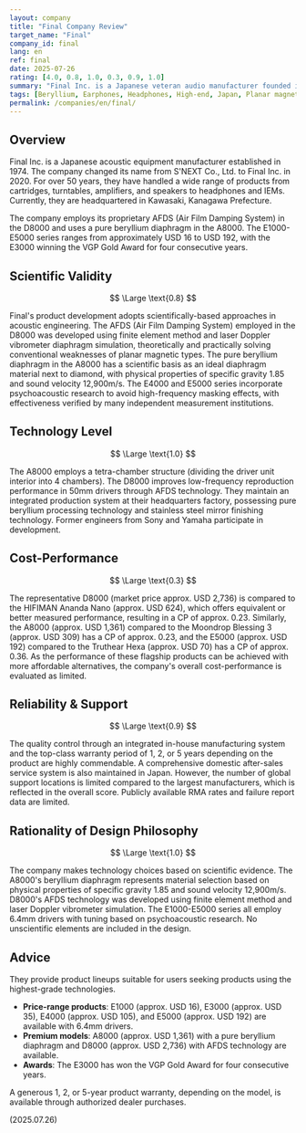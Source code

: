 ```yaml
---
layout: company
title: "Final Company Review"
target_name: "Final"
company_id: final
lang: en
ref: final
date: 2025-07-26
rating: [4.0, 0.8, 1.0, 0.3, 0.9, 1.0]
summary: "Final Inc. is a Japanese veteran audio manufacturer founded in 1974. Starting with cartridges, amplifiers, and speakers, they are now globally acclaimed for high-end headphones and IEMs. Their flagship models D8000 (planar magnetic) and A8000 (pure beryllium diaphragm) pursue innovative technologies, while the E1000-E5000 series provides high-quality acoustic experiences for entry users in the approx. USD 16-192 price range. Their technical prowess and commitment to sound quality are industry-leading, though cost-performance is limited due to the existence of more affordable alternatives."
tags: [Beryllium, Earphones, Headphones, High-end, Japan, Planar magnetic]
permalink: /companies/en/final/
---
```

## Overview

Final Inc. is a Japanese acoustic equipment manufacturer established in 1974. The company changed its name from S'NEXT Co., Ltd. to Final Inc. in 2020. For over 50 years, they have handled a wide range of products from cartridges, turntables, amplifiers, and speakers to headphones and IEMs. Currently, they are headquartered in Kawasaki, Kanagawa Prefecture.

The company employs its proprietary AFDS (Air Film Damping System) in the D8000 and uses a pure beryllium diaphragm in the A8000. The E1000-E5000 series ranges from approximately USD 16 to USD 192, with the E3000 winning the VGP Gold Award for four consecutive years.

## Scientific Validity

$$ \Large \text{0.8} $$

Final's product development adopts scientifically-based approaches in acoustic engineering. The AFDS (Air Film Damping System) employed in the D8000 was developed using finite element method and laser Doppler vibrometer diaphragm simulation, theoretically and practically solving conventional weaknesses of planar magnetic types. The pure beryllium diaphragm in the A8000 has a scientific basis as an ideal diaphragm material next to diamond, with physical properties of specific gravity 1.85 and sound velocity 12,900m/s. The E4000 and E5000 series incorporate psychoacoustic research to avoid high-frequency masking effects, with effectiveness verified by many independent measurement institutions.

## Technology Level

$$ \Large \text{1.0} $$

The A8000 employs a tetra-chamber structure (dividing the driver unit interior into 4 chambers). The D8000 improves low-frequency reproduction performance in 50mm drivers through AFDS technology. They maintain an integrated production system at their headquarters factory, possessing pure beryllium processing technology and stainless steel mirror finishing technology. Former engineers from Sony and Yamaha participate in development.

## Cost-Performance

$$ \Large \text{0.3} $$

The representative D8000 (market price approx. USD 2,736) is compared to the HIFIMAN Ananda Nano (approx. USD 624), which offers equivalent or better measured performance, resulting in a CP of approx. 0.23. Similarly, the A8000 (approx. USD 1,361) compared to the Moondrop Blessing 3 (approx. USD 309) has a CP of approx. 0.23, and the E5000 (approx. USD 192) compared to the Truthear Hexa (approx. USD 70) has a CP of approx. 0.36. As the performance of these flagship products can be achieved with more affordable alternatives, the company's overall cost-performance is evaluated as limited.

## Reliability & Support

$$ \Large \text{0.9} $$

The quality control through an integrated in-house manufacturing system and the top-class warranty period of 1, 2, or 5 years depending on the product are highly commendable. A comprehensive domestic after-sales service system is also maintained in Japan. However, the number of global support locations is limited compared to the largest manufacturers, which is reflected in the overall score. Publicly available RMA rates and failure report data are limited.

## Rationality of Design Philosophy

$$ \Large \text{1.0} $$

The company makes technology choices based on scientific evidence. The A8000's beryllium diaphragm represents material selection based on physical properties of specific gravity 1.85 and sound velocity 12,900m/s. D8000's AFDS technology was developed using finite element method and laser Doppler vibrometer simulation. The E1000-E5000 series all employ 6.4mm drivers with tuning based on psychoacoustic research. No unscientific elements are included in the design.

## Advice

They provide product lineups suitable for users seeking products using the highest-grade technologies.

- **Price-range products**: E1000 (approx. USD 16), E3000 (approx. USD 35), E4000 (approx. USD 105), and E5000 (approx. USD 192) are available with 6.4mm drivers.
- **Premium models**: A8000 (approx. USD 1,361) with a pure beryllium diaphragm and D8000 (approx. USD 2,736) with AFDS technology are available.
- **Awards**: The E3000 has won the VGP Gold Award for four consecutive years.

A generous 1, 2, or 5-year product warranty, depending on the model, is available through authorized dealer purchases.

(2025.07.26)